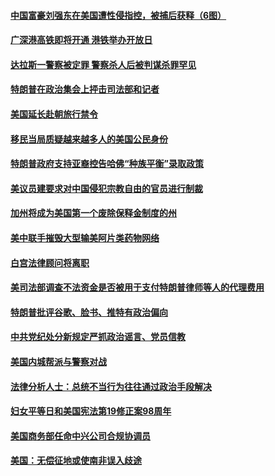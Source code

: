 #### [中国富豪刘强东在美国遭性侵指控，被捕后获释（6图）](../pages/zvyyieoqvp/4554747.md) 

#### [广深港高铁即将开通 港铁举办开放日](../pages/zvyyieoqvp/4553987.md) 

#### [达拉斯一警察被定罪 警察杀人后被判谋杀罪罕见](../pages/zvyyieoqvp/4553570.md) 

#### [特朗普在政治集会上抨击司法部和记者](../pages/zvyyieoqvp/4553114.md) 

#### [美国延长赴朝旅行禁令](../pages/zvyyieoqvp/4551473.md) 

#### [移民当局质疑越来越多人的美国公民身份](../pages/zvyyieoqvp/4551469.md) 

#### [特朗普政府支持亚裔控告哈佛“种族平衡”录取政策](../pages/zvyyieoqvp/4551359.md) 

#### [美议员建要求对中国侵犯宗教自由的官员进行制裁](../pages/zvyyieoqvp/4551259.md) 

#### [加州将成为美国第一个废除保释金制度的州](../pages/zvyyieoqvp/4550274.md) 

#### [美中联手摧毁大型输美阿片类药物网络](../pages/zvyyieoqvp/4549861.md) 

#### [白宫法律顾问将离职](../pages/zvyyieoqvp/4549702.md) 

#### [美司法部调查不法资金是否被用于支付特朗普律师等人的代理费用](../pages/zvyyieoqvp/4549284.md) 

#### [特朗普批评谷歌、脸书、推特有政治偏向 ](../pages/zvyyieoqvp/4548592.md) 

#### [中共党纪处分新规定严抓政治谣言、党员信教](../pages/zvyyieoqvp/4546569.md) 

#### [美国内城帮派与警察对战](../pages/zvyyieoqvp/4546373.md) 

#### [法律分析人士：总统不当行为往往通过政治手段解决](../pages/zvyyieoqvp/4546364.md) 

#### [妇女平等日和美国宪法第19修正案98周年](../pages/zvyyieoqvp/4544233.md) 

#### [美国商务部任命中兴公司合规协调员](../pages/zvyyieoqvp/4543156.md) 

#### [美国：无偿征地或使南非误入歧途](../pages/zvyyieoqvp/4543121.md) 


